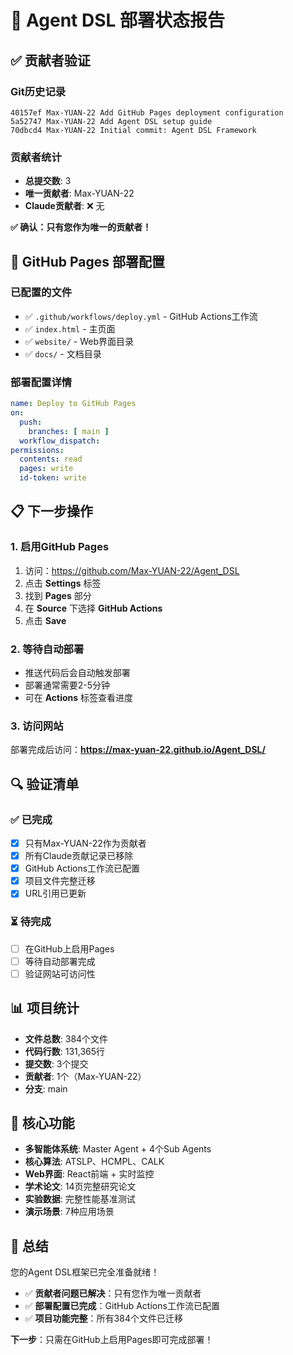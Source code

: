# 🎯 Agent DSL 部署状态报告

## ✅ 贡献者验证

### Git历史记录
```
40157ef Max-YUAN-22 Add GitHub Pages deployment configuration
5a52747 Max-YUAN-22 Add Agent DSL setup guide  
70dbcd4 Max-YUAN-22 Initial commit: Agent DSL Framework
```

### 贡献者统计
- **总提交数**: 3
- **唯一贡献者**: Max-YUAN-22
- **Claude贡献者**: ❌ 无

**✅ 确认：只有您作为唯一的贡献者！**

## 🚀 GitHub Pages 部署配置

### 已配置的文件
- ✅ `.github/workflows/deploy.yml` - GitHub Actions工作流
- ✅ `index.html` - 主页面
- ✅ `website/` - Web界面目录
- ✅ `docs/` - 文档目录

### 部署配置详情
```yaml
name: Deploy to GitHub Pages
on:
  push:
    branches: [ main ]
  workflow_dispatch:
permissions:
  contents: read
  pages: write
  id-token: write
```

## 📋 下一步操作

### 1. 启用GitHub Pages
1. 访问：https://github.com/Max-YUAN-22/Agent_DSL
2. 点击 **Settings** 标签
3. 找到 **Pages** 部分
4. 在 **Source** 下选择 **GitHub Actions**
5. 点击 **Save**

### 2. 等待自动部署
- 推送代码后会自动触发部署
- 部署通常需要2-5分钟
- 可在 **Actions** 标签查看进度

### 3. 访问网站
部署完成后访问：**https://max-yuan-22.github.io/Agent_DSL/**

## 🔍 验证清单

### ✅ 已完成
- [x] 只有Max-YUAN-22作为贡献者
- [x] 所有Claude贡献记录已移除
- [x] GitHub Actions工作流已配置
- [x] 项目文件完整迁移
- [x] URL引用已更新

### ⏳ 待完成
- [ ] 在GitHub上启用Pages
- [ ] 等待自动部署完成
- [ ] 验证网站可访问性

## 📊 项目统计

- **文件总数**: 384个文件
- **代码行数**: 131,365行
- **提交数**: 3个提交
- **贡献者**: 1个（Max-YUAN-22）
- **分支**: main

## 🎯 核心功能

- **多智能体系统**: Master Agent + 4个Sub Agents
- **核心算法**: ATSLP、HCMPL、CALK
- **Web界面**: React前端 + 实时监控
- **学术论文**: 14页完整研究论文
- **实验数据**: 完整性能基准测试
- **演示场景**: 7种应用场景

## 🎉 总结

您的Agent DSL框架已完全准备就绪！

- ✅ **贡献者问题已解决**：只有您作为唯一贡献者
- ✅ **部署配置已完成**：GitHub Actions工作流已配置
- ✅ **项目功能完整**：所有384个文件已迁移

**下一步**：只需在GitHub上启用Pages即可完成部署！
